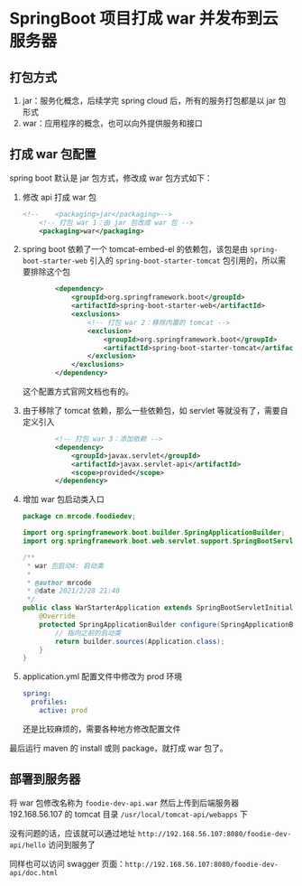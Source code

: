 # SpringBoot 项目打成 war 并发布到云服务器

## 打包方式

1. jar：服务化概念，后续学完 spring cloud 后，所有的服务打包都是以 jar 包形式
2. war：应用程序的概念，也可以向外提供服务和接口

## 打成 war 包配置

spring boot 默认是 jar 包方式，修改成 war 包方式如下：

1. 修改 api 打成 war 包

   ```xml
   <!--    <packaging>jar</packaging>-->
       <!-- 打包 war 1：由 jar 包改成 war 包 -->
       <packaging>war</packaging>
   ```

2. spring boot 依赖了一个  tomcat-embed-el  的依赖包，该包是由 `spring-boot-starter-web` 引入的 `spring-boot-starter-tomcat` 包引用的，所以需要排除这个包

   ```xml
           <dependency>
               <groupId>org.springframework.boot</groupId>
               <artifactId>spring-boot-starter-web</artifactId>
               <exclusions>
                   <!-- 打包 war 2：移除内置的 tomcat -->
                   <exclusion>
                       <groupId>org.springframework.boot</groupId>
                       <artifactId>spring-boot-starter-tomcat</artifactId>
                   </exclusion>
               </exclusions>
           </dependency>
   ```

   这个配置方式官网文档也有的。

3. 由于移除了 tomcat 依赖，那么一些依赖包，如 servlet 等就没有了，需要自定义引入

   ```xml
           <!-- 打包 war 3：添加依赖 -->
           <dependency>
               <groupId>javax.servlet</groupId>
               <artifactId>javax.servlet-api</artifactId>
               <scope>provided</scope>
           </dependency>
   ```

   

4. 增加 war 包启动类入口

   ```java
   package cn.mrcode.foodiedev;
   
   import org.springframework.boot.builder.SpringApplicationBuilder;
   import org.springframework.boot.web.servlet.support.SpringBootServletInitializer;
   
   /**
    * war 包启动4: 启动类
    *
    * @author mrcode
    * @date 2021/2/28 21:40
    */
   public class WarStarterApplication extends SpringBootServletInitializer {
       @Override
       protected SpringApplicationBuilder configure(SpringApplicationBuilder builder) {
           // 指向之前的启动类
           return builder.sources(Application.class);
       }
   }
   ```

5. application.yml 配置文件中修改为 prod 环境

   ```yml
   spring:
     profiles:
       active: prod
   ```

   还是比较麻烦的，需要各种地方修改配置文件

最后运行 maven 的 install 或则 package，就打成 war 包了。

## 部署到服务器

将 war 包修改名称为 `foodie-dev-api.war` 然后上传到后端服务器  192.168.56.107 的 tomcat 目录 `/usr/local/tomcat-api/webapps` 下

没有问题的话，应该就可以通过地址 `http://192.168.56.107:8080/foodie-dev-api/hello`  访问到服务了

同样也可以访问 swagger 页面：`http://192.168.56.107:8080/foodie-dev-api/doc.html`